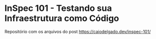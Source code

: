 # InSpec 101 - Testando sua Infraestrutura como Código

Repositório com os arquivos do post https://caiodelgado.dev/inspec-101/


